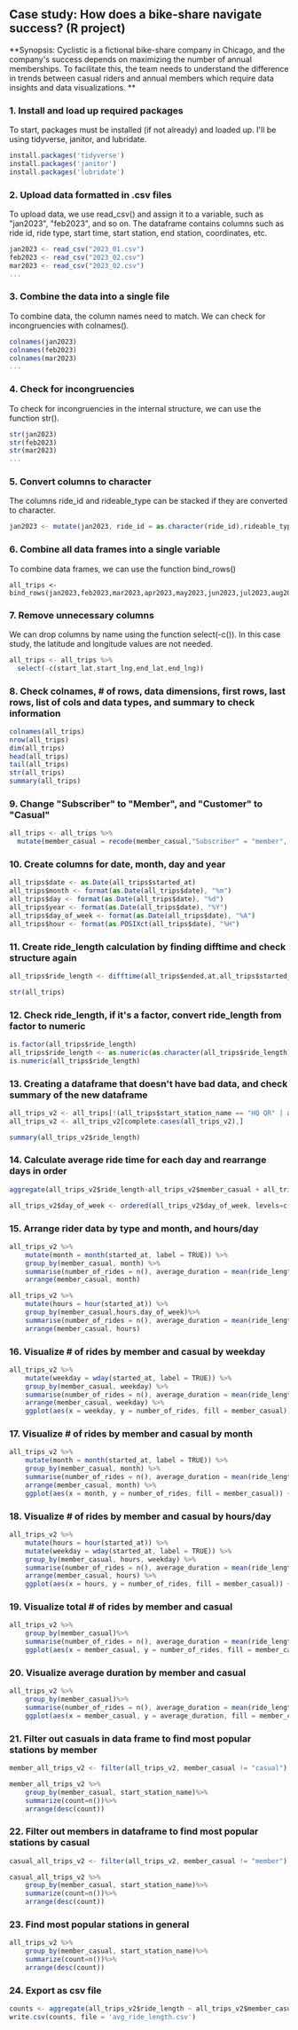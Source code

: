 ## Case study: How does a bike-share navigate success? (R project)

**Synopsis: Cyclistic is a fictional bike-share company in Chicago, and the company's success depends on maximizing the number of annual memberships. To facilitate this, the team needs to understand the difference in trends between casual riders and annual members which require data insights and data visualizations. ** 

### 1. Install and load up required packages

To start, packages must be installed (if not already) and loaded up. I'll be using tidyverse, janitor, and lubridate. 

```javascript
install.packages('tidyverse')
install.packages('janitor')
install.packages('lubridate')
```

### 2. Upload data formatted in .csv files

To upload data, we use read_csv() and assign it to a variable, such as "jan2023", "feb2023", and so on. The dataframe contains columns such as ride id, ride type, start time, start station, end station, coordinates, etc.

```javascript
jan2023 <- read_csv("2023_01.csv")
feb2023 <- read_csv("2023_02.csv")
mar2023 <- read_csv("2023_02.csv")
...
```

### 3. Combine the data into a single file

To combine data, the column names need to match. We can check for incongruencies with colnames().

```javascript
colnames(jan2023)
colnames(feb2023)
colnames(mar2023)
...
```

### 4. Check for incongruencies

To check for incongruencies in the internal structure, we can use the function str().

```javascript
str(jan2023)
str(feb2023)
str(mar2023)
...
```

### 5. Convert columns to character

The columns ride_id and rideable_type can be stacked if they are converted to character.

```javascript
jan2023 <- mutate(jan2023, ride_id = as.character(ride_id),rideable_type = as.character(rideable_type))
```
### 6. Combine all data frames into a single variable

To combine data frames, we can use the function bind_rows()

```
all_trips <- bind_rows(jan2023,feb2023,mar2023,apr2023,may2023,jun2023,jul2023,aug2023,spe2023,oct2023,nov2023,dec2023)
```

### 7. Remove unnecessary columns

We can drop columns by name using the function select(-c()). In this case study, the latitude and longitude values are not needed.

```javascript
all_trips <- all_trips %>%
  select(-c(start_lat,start_lng,end_lat,end_lng))
```

### 8. Check colnames, # of rows, data dimensions, first rows, last rows, list of cols and data types, and summary to check information



```javascript
colnames(all_trips)
nrow(all_trips)
dim(all_trips)
head(all_trips)
tail(all_trips)
str(all_trips)
summary(all_trips)
```

### 9. Change "Subscriber" to "Member", and "Customer" to "Casual"

```javascript
all_trips <- all_trips %>%
  mutate(member_casual = recode(member_casual,"Subscriber" = "member", "Customer" = "casual"))
```

### 10. Create columns for date, month, day and year

```javascript
all_trips$date <- as.Date(all_trips$started_at)
all_trips$month <- format(as.Date(all_trips$date), "%m")
all_trips$day <- format(as.Date(all_trips$date), "%d")
all_trips$year <- format(as.Date(all_trips$date), "%Y")
all_trips$day_of_week <- format(as.Date(all_trips$date), "%A")
all_trips$hour <- format(as.POSIXct(all_trips$date), "%H")
```

### 11. Create ride_length calculation by finding difftime and check structure again

```javascript
all_trips$ride_length <- difftime(all_trips$ended,at,all_trips$started_at)

str(all_trips)
```

### 12. Check ride_length, if it's a factor, convert ride_length from factor to numeric

```javascript
is.factor(all_trips$ride_length)
all_trips$ride_length <- as.numeric(as.character(all_trips$ride_length))
is.numeric(all_trips$ride_length)
```

### 13. Creating a dataframe that doesn't have bad data, and check summary of the new dataframe

```javascript
all_trips_v2 <- all_trips[!(all_trips$start_station_name == "HQ QR" | all_trips$ride_length<0),]
all_trips_v2 <- all_trips_v2[complete.cases(all_trips_v2),]

summary(all_trips_v2$ride_length)
```

### 14. Calculate average ride time for each day and rearrange days in order

```javascript
aggregate(all_trips_v2$ride_length~all_trips_v2$member_casual + all_trips_v2$day_of_week, FUN=mean)

all_trips_v2$day_of_week <- ordered(all_trips_v2$day_of_week, levels=c("Sunday","Monday","Tuesday","Wednesday","Thursday","Friday","Saturday"))
```

### 15. Arrange rider data by type and month, and hours/day

```javascript
all_trips_v2 %>%
	mutate(month = month(started_at, label = TRUE)) %>%
	group_by(member_casual, month) %>%
	summarise(number_of_rides = n(), average_duration = mean(ride_length))%>%
	arrange(member_casual, month)

all_trips_v2 %>%
	mutate(hours = hour(started_at)) %>%
	group_by(member_casual,hours,day_of_week)%>%
	summarise(number_of_rides = n(), average_duration = mean(ride_length))%>%
	arrange(member_casual, hours)
```

### 16. Visualize # of rides by member and casual by weekday

```javascript
all_trips_v2 %>%
	mutate(weekday = wday(started_at, label = TRUE)) %>%
	group_by(member_casual, weekday) %>%
	summarise(number_of_rides = n(), average_duration = mean(ride_length)) %>%
	arrange(member_casual, weekday) %>%
	ggplot(aes(x = weekday, y = number_of_rides, fill = member_casual)) + geom_col(position = "dodge")
```

### 17. Visualize # of rides by member and casual by month

```javascript
all_trips_v2 %>%
	mutate(month = month(started_at, label = TRUE)) %>%
	group_by(member_casual, month) %>%
	summarise(number_of_rides = n(), average_duration = mean(ride_length)) %>%
	arrange(member_casual, month) %>%
	ggplot(aes(x = month, y = number_of_rides, fill = member_casual)) + geom_col(position = "dodge")
```

### 18. Visualize # of rides by member and casual by hours/day

```javascript
all_trips_v2 %>%
	mutate(hours = hour(started_at)) %>%
	mutate(weekday = wday(started_at, label = TRUE)) %>%
	group_by(member_casual, hours, weekday) %>%
	summarise(number_of_rides = n(), average_duration = mean(ride_length)) %>%
	arrange(member_casual, hours) %>%
	ggplot(aes(x = hours, y = number_of_rides, fill = member_casual)) + geom_col(position = "dodge")+ facet_wrap(~weekday)
```

### 19. Visualize total # of rides by member and casual

```javascript
all_trips_v2 %>%
	group_by(member_casual)%>%
	summarise(number_of_rides = n(), average_duration = mean(ride_length)) %>%
	ggplot(aes(x = member_casual, y = number_of_rides, fill = member_casual)) + geom_col(position = "dodge")
```

### 20. Visualize average duration by member and casual

```javascript
all_trips_v2 %>%
	group_by(member_casual)%>%
	summarise(number_of_rides = n(), average_duration = mean(ride_length)) %>%
	ggplot(aes(x = member_casual, y = average_duration, fill = member_casual)) + geom_col(position = "dodge")
```

### 21. Filter out casuals in data frame to find most popular stations by member

```javascript
member_all_trips_v2 <- filter(all_trips_v2, member_casual != "casual")

member_all_trips_v2 %>%
	group_by(member_casual, start_station_name)%>%
	summarize(count=n())%>%
	arrange(desc(count))
```

### 22. Filter out members in dataframe to find most popular stations by casual
```javascript
casual_all_trips_v2 <- filter(all_trips_v2, member_casual != "member")

casual_all_trips_v2 %>%
	group_by(member_casual, start_station_name)%>%
	summarize(count=n())%>%
	arrange(desc(count))
```

### 23. Find most popular stations in general
```javascript
all_trips_v2 %>%
	group_by(member_casual, start_station_name)%>%
	summarize(count=n())%>%
	arrange(desc(count))
```

### 24. Export as csv file
```javascript
counts <- aggregate(all_trips_v2$ride_length ~ all_trips_v2$member_casual + all_trips_v2$day_of_week, FUN = mean)
write.csv(counts, file = 'avg_ride_length.csv')
```
